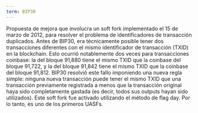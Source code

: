 ```yaml
---
term: BIP30
---
```


Propuesta de mejora que involucra un soft fork implementado el 15 de marzo de 2012, para resolver el problema de identificadores de transacción duplicados. Antes de BIP30, era técnicamente posible tener dos transacciones diferentes con el mismo identificador de transacción (TXID) en la blockchain. Esto ocurrió notablemente dos veces para transacciones coinbase: la del bloque 91,880 tiene el mismo TXID que la coinbase del bloque 91,722, y la del bloque 91,842 tiene el mismo TXID que la coinbase del bloque 91,812. BIP30 resolvió este fallo imponiendo una nueva regla simple: ninguna nueva transacción puede tener el mismo TXID que una transacción previamente registrada a menos que la transacción original haya sido completamente gastada (es decir, todos sus outputs hayan sido utilizados). Este soft fork fue activado utilizando el método de flag day. Por lo tanto, es uno de los primeros UASFs.